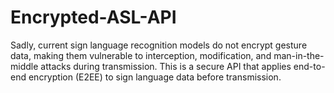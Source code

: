 # Encrypted-ASL-API
Sadly, current sign language recognition models do not encrypt gesture data, making them vulnerable to interception, modification, and man-in-the-middle attacks during transmission.
This is a secure API that applies end-to-end encryption (E2EE) to sign language data before transmission.
